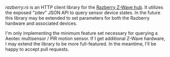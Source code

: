 *razberry.rs* is an HTTP client library for the [Razberry 
Z-Wave hub](http://razberry.z-wave.me/). It utilizes the exposed "zdev" JSON
API to query sensor device states. In the future this library may be extended
to set parameters for both the Razberry hardware and associated devices.

I'm only implementing the minimum feature set necessary for querying a Aeotec 
multisensor / PIR motion sensor. If I get additional Z-Wave hardware, I may
extend the library to be more full-featured. In the meantime, I'll be happy to
accept pull requests.

